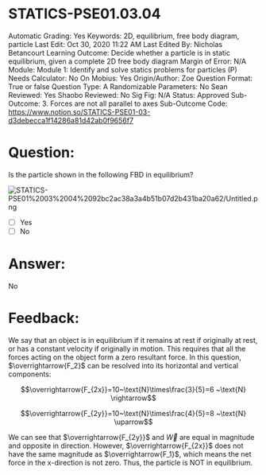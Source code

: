 # STATICS-PSE01.03.04

Automatic Grading: Yes
Keywords: 2D, equilibrium, free body diagram, particle
Last Edit: Oct 30, 2020 11:22 AM
Last Edited By: Nicholas Betancourt
Learning Outcome: Decide whether a particle is in static equilibrium, given a complete 2D free body diagram
Margin of Error: N/A
Module: Module 1: Identify and solve statics problems for particles (P)
Needs Calculator: No
On Mobius: Yes
Origin/Author: Zoe
Question Format: True or false
Question Type: A
Randomizable Parameters: No
Sean Reviewed: Yes
Shaobo Reviewed: No
Sig Fig: N/A
Status: Approved
Sub-Outcome: 3. Forces are not all parallel to axes
Sub-Outcome Code: https://www.notion.so/STATICS-PSE01-03-d3debecca1f14286a81d42ab0f9656f7

# Question:

Is the particle shown in the following FBD in equilibrium?

![STATICS-PSE01%2003%2004%2092bc2ac38a3a4b51b07d2b431ba20a62/Untitled.png](STATICS-PSE01%2003%2004%2092bc2ac38a3a4b51b07d2b431ba20a62/Untitled.png)

- [ ]  Yes
- [ ]  No

# Answer:

No

# Feedback:

We say that an object is in equilibrium if it remains at rest if originally at rest, or has a constant velocity if originally in motion. This requires that all the forces acting on the object form a zero resultant force.  In this question, $\overrightarrow{F_2}$ can be resolved into its horizontal and vertical components:

$$\overrightarrow{F_{2x}}=10~\text{N}\times\frac{3}{5}=6 ~\text{N} \rightarrow$$

$$\overrightarrow{F_{2y}}=10~\text{N}\times\frac{4}{5}=8 ~\text{N} \uparrow$$

We can see that $\overrightarrow{F_{2y}}$  and $\overrightarrow{W}$ are equal in magnitude and opposite in direction. However, $\overrightarrow{F_{2x}}$ does not have the same magnitude as $\overrightarrow{F_1}$, which means the net force in the x-direction is not zero. Thus, the particle is NOT in equilibrium.